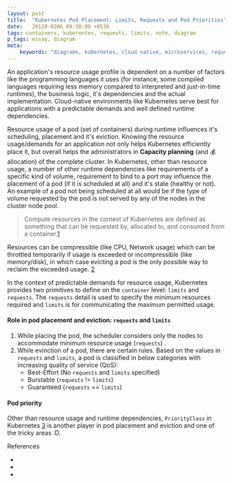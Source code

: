 ```yaml
---
layout: post
title:  "Kubernetes Pod Placement: Limits, Requests and Pod Priorities"
date:   20120-0206 09:30:00 +0530
tags: containers, kuberentes, requests, limits, note, diagram
p_tags: essay, diagram
meta:
    keywords: "diagrams, kubernetes, cloud native, microservices, requests"
---
```


An application's resource usage profile is dependent on a number of factors like the programming languages it uses (for instance, some compiled languages requiring less memory compared to interpreted and just-in-time runtimes), the business logic, it's dependencies and the actual implementation. Cloud-native environments like Kubernetes serve best for applications with a predictable demands and well defined runtime dependencies.

Resource usage of a pod (set of containers) during runtime influences it's scheduling, placement and it's eviction. Knowing the resource usage/demands for an application not only helps Kubernetes efficiently place it, but overall helps the administrators in **Capacity planning** (and 💰 allocation) of the complete cluster. In Kubernetes, other than resource usage, a number of other runtime dependencies like requirements of a specific kind of volume, requirement to bind to a port may influence the placement of a pod (if it is scheduled at all) and it's state (healthy or not). An example of a pod not being scheduled at all would be if the type of volume requested by the pod is not served by any of the nodes in the cluster node pool. 

> Compute resources in the context of Kubernetes are defined as something that can be requested by, allocated to, and consumed from a container.[1]

Resources can be compressible (like CPU, Network usage) which can be throttled temporarily if usage is exceeded or incompressible (like memory/disk), in which case evicting a pod is the only possible way to reclaim the exceeded usage. [2]

In the context of predictable demands for resource usage, Kubernetes provides two primitives to define on the `container` level: `limits` and `requests`. The `requests` detail is used to specify the minimum resources required and `limits` is for communicating the maximum permitted usage. 

#### Role in pod placement and eviction: `requests` and `limits`

1. While placing the pod, the scheduler considers only the nodes to accommodate minimum resource usage (`requests`) .
2. While evinction of a pod, there are certain rules. Based on the values in `requests` and `limits`, a pod is classified in below categories with increasing quality of service (QoS):
    - Best-Effort (No `requests` and `limits` specified)
    - Burstable (`requests` != `limits`)
    - Guaranteed (`requests` == `limits`)


#### Pod priority

Other than resource usage and runtime dependencies, `PriorityClass` in Kubernetes [3] is another player in pod placement and eviction and one of the tricky areas :D. 



References
* [1]:https://www.redhat.com/cms/managed-files/cm-oreilly-kubernetes-patterns-ebook-f19824-201910-en.pdf
* [2]: https://en.wikipedia.org/wiki/System_resource
* [3]: https://kubernetes.io/docs/concepts/configuration/pod-priority-preemption/